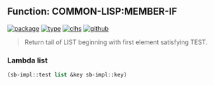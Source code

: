 ## Function: COMMON-LISP:MEMBER-IF
[![package](https://img.shields.io/badge/Package-COMMON--LISP-5f9ea0.svg?style=social&colorA=999999)](../) [![type](https://img.shields.io/badge/Type-Function-5f9ea0.svg?style=social&colorA=999999)](../#function) [![clhs](https://img.shields.io/badge/CLHS-MEMBER--IF-5f9ea0.svg?style=social&colorA=999999)](http://www.lispworks.com/documentation/HyperSpec/Body/f_mem_m.htm) [![github](https://img.shields.io/badge/GitHub-View_the_source-5f9ea0.svg?style=social&colorA=999999&logo=github)](https://github.com/sbcl/sbcl/blob/master/src/code/list.lisp/) 

> Return tail of LIST beginning with first element satisfying TEST.

### Lambda list
```cl
(sb-impl::test list &key sb-impl::key)
```
